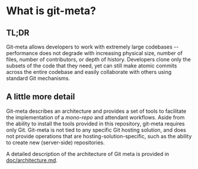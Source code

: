 <!--
    Copyright (c) 2016, Two Sigma Open Source
    All rights reserved.

    Redistribution and use in source and binary forms, with or without
    modification, are permitted provided that the following conditions are met:

    * Redistributions of source code must retain the above copyright notice,
      this list of conditions and the following disclaimer.

    * Redistributions in binary form must reproduce the above copyright notice,
      this list of conditions and the following disclaimer in the documentation
      and/or other materials provided with the distribution.

    * Neither the name of git-meta nor the names of its
      contributors may be used to endorse or promote products derived from
      this software without specific prior written permission.

    THIS SOFTWARE IS PROVIDED BY THE COPYRIGHT HOLDERS AND CONTRIBUTORS "AS IS"
    AND ANY EXPRESS OR IMPLIED WARRANTIES, INCLUDING, BUT NOT LIMITED TO, THE
    IMPLIED WARRANTIES OF MERCHANTABILITY AND FITNESS FOR A PARTICULAR PURPOSE
    ARE DISCLAIMED. IN NO EVENT SHALL THE COPYRIGHT HOLDER OR CONTRIBUTORS BE
    LIABLE FOR ANY DIRECT, INDIRECT, INCIDENTAL, SPECIAL, EXEMPLARY, OR
    CONSEQUENTIAL DAMAGES (INCLUDING, BUT NOT LIMITED TO, PROCUREMENT OF
    SUBSTITUTE GOODS OR SERVICES; LOSS OF USE, DATA, OR PROFITS; OR BUSINESS
    INTERRUPTION) HOWEVER CAUSED AND ON ANY THEORY OF LIABILITY, WHETHER IN
    CONTRACT, STRICT LIABILITY, OR TORT (INCLUDING NEGLIGENCE OR OTHERWISE)
    ARISING IN ANY WAY OUT OF THE USE OF THIS SOFTWARE, EVEN IF ADVISED OF THE
    POSSIBILITY OF SUCH DAMAGE.
-->

# What is git-meta?

## TL;DR

Git-meta allows developers to work with extremely large codebases --
performance does not degrade with increasing physical size, number of files,
number of contributors, or depth of history.  Developers clone only the
subsets of the code that they need, yet can still make atomic commits
across the entire codebase and easily collaborate with others using standard
Git mechanisms.

## A little more detail

Git-meta describes an architecture and provides a set of tools to facilitate
the implementation of a *mono-repo* and attendant workflows.  Aside from the
ability to install the tools provided in this repository, git-meta requires
only Git.  Git-meta is not tied to any specific Git hosting solution, and does
not provide operations that are hosting-solution-specific, such as the ability
to create new (server-side) repositories.

A detailed description of the architecture of Git meta is provided in
[doc/architecture.md](doc/architecture.md).

